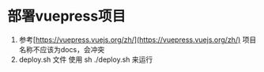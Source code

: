 # 部署vuepress项目

1. 参考[https://vuepress.vuejs.org/zh/](https://vuepress.vuejs.org/zh/) 项目名称不应该为docs，会冲突
2. deploy.sh 文件 使用 sh ./deploy.sh 来运行